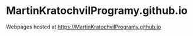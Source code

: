 # MartinKratochvilProgramy.github.io
Webpages hosted at https://MartinKratochvilProgramy.github.io

